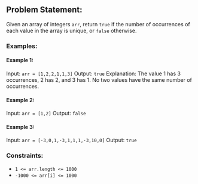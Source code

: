 ## Problem Statement:

Given an array of integers `arr`, return `true` if the number of occurrences of each value in the array is unique, or `false` otherwise.

### Examples:

#### Example 1:
Input: `arr = [1,2,2,1,1,3]`
Output: `true`
Explanation: The value 1 has 3 occurrences, 2 has 2, and 3 has 1. No two values have the same number of occurrences.

#### Example 2:
Input: `arr = [1,2]`
Output: `false`

#### Example 3:
Input: `arr = [-3,0,1,-3,1,1,1,-3,10,0]`
Output: `true`

### Constraints:

- `1 <= arr.length <= 1000`
- `-1000 <= arr[i] <= 1000`
